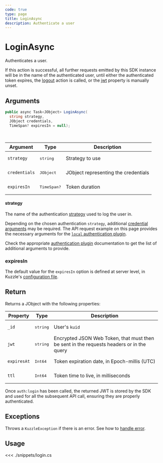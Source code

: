 ```yaml
---
code: true
type: page
title: LoginAsync
description: Authenticate a user
---
```


# LoginAsync

Authenticates a user.

If this action is successful, all further requests emitted by this SDK instance will be in the name of the authenticated user, until either the authenticated token expires, the [logout](/sdk/csharp/1/controllers/auth/logout) action is called, or the [jwt](/sdk/csharp/1/core-classes/kuzzle/introduction/) property is manually unset.

## Arguments

```csharp
public async Task<JObject> LoginAsync(
  string strategy,
  JObject credentials,
  TimeSpan? expiresIn = null);
```

<br/>

| Argument      | Type               | Description                          |
|---------------|--------------------|--------------------------------------|
| `strategy`    | <pre>string</pre>  | Strategy to use                      |
| `credentials` | <pre>JObject</pre> | JObject representing the credentials |
| `expiresIn`   | <pre>TimeSpan?</pre>   | Token duration  |

#### strategy

The name of the authentication [strategy](/core/1/guides/kuzzle-depth/authentication/#authentication) used to log the user in.

Depending on the chosen authentication `strategy`, additional [credential arguments](/core/1/guides/kuzzle-depth/authentication/#authentication) may be required.
The API request example on this page provides the necessary arguments for the [`local` authentication plugin](https://github.com/kuzzleio/kuzzle-plugin-auth-passport-local).

Check the appropriate [authentication plugin](/core/1/plugins/guides/strategies/overview/) documentation to get the list of additional arguments to provide.


### expiresIn

The default value for the `expiresIn` option is defined at server level, in Kuzzle's [configuration file](/core/1/guides/essentials/configuration).


## Return

Returns a JObject with the following properties:

| Property    | Type              | Description                                                                              |
|-------------|-------------------|------------------------------------------------------------------------------------------|
| `_id`       | <pre>string</pre> | User's `kuid`                                                                            |
| `jwt`       | <pre>string</pre> | Encrypted JSON Web Token, that must then be sent in the requests headers or in the query |
| `expiresAt` | <pre>Int64</pre>  | Token expiration date, in Epoch-millis (UTC)                                             |
| `ttl`       | <pre>Int64</pre>  | Token time to live, in milliseconds                                                      |

Once `auth:login` has been called, the returned JWT is stored by the SDK and used for all the subsequent API call, ensuring they are properly authenticated.

## Exceptions

Throws a `KuzzleException` if there is an error. See how to [handle error](/sdk/csharp/1/essentials/error-handling/).

## Usage

<<< ./snippets/login.cs
